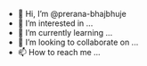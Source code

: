 - 👋 Hi, I’m @prerana-bhajbhuje
- 👀 I’m interested in ...
- 🌱 I’m currently learning ...
- 💞️ I’m looking to collaborate on ...
- 📫 How to reach me ...

<!---
prerana-bhajbhuje/prerana-bhajbhuje is a ✨ special ✨ repository because its `README.md` (this file) appears on your GitHub profile.
You can click the Preview link to take a look at your changes.
--->

